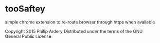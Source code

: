 tooSaftey
=========

simple chrome extension to re-route browser through https when available


Copyright 2015 Philip Ardery 
Distributed under the terms of the GNU General Public License

